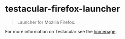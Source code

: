 # testacular-firefox-launcher

> Launcher for Mozilla Firefox.

For more information on Testacular see the [homepage].


[homepage]: http://testacular.github.com
